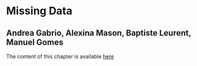 # Missing Data

## Andrea Gabrio, Alexina Mason, Baptiste Leurent, Manuel Gomes

The content of this chapter is available [here](https://gianluca.statistica.it/books/online/r-hta/chapters/05.missing_data/missing-data)

